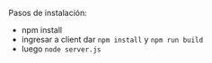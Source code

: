 
Pasos de instalación:  
- npm install
- ingresar a client dar `npm install` y `npm run build`  
- luego `node server.js`